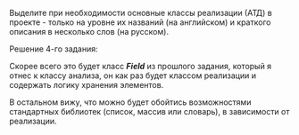 Выделите при необходимости основные классы реализации (АТД) в проекте - только на уровне их названий (на английском) и краткого описания в несколько слов (на русском).

Решение 4-го задания:

Скорее всего это будет класс **_Field_** из прошлого задания, который я отнес к классу анализа, 
он как раз будет классом реализации и содержать логику хранения элементов.

В остальном вижу, что можно будет обойтись возможностями стандартных библиотек (список, массив или словарь), в зависимости от реализации.